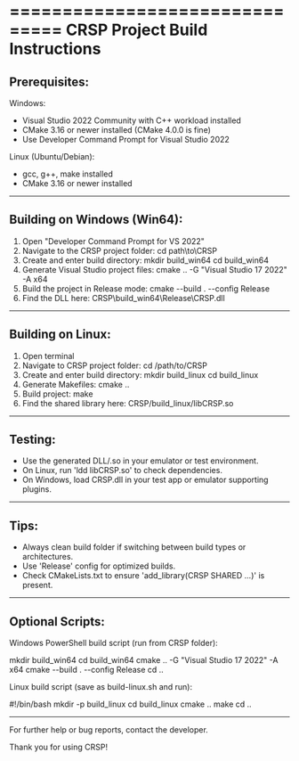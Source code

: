 ===============================
CRSP Project Build Instructions
===============================

Prerequisites:
-------------
Windows:
- Visual Studio 2022 Community with C++ workload installed
- CMake 3.16 or newer installed (CMake 4.0.0 is fine)
- Use Developer Command Prompt for Visual Studio 2022

Linux (Ubuntu/Debian):
- gcc, g++, make installed
- CMake 3.16 or newer installed

-------------------------------------------------

Building on Windows (Win64):
----------------------------
1. Open "Developer Command Prompt for VS 2022"
2. Navigate to the CRSP project folder:
   cd path\to\CRSP
3. Create and enter build directory:
   mkdir build_win64
   cd build_win64
4. Generate Visual Studio project files:
   cmake .. -G "Visual Studio 17 2022" -A x64
5. Build the project in Release mode:
   cmake --build . --config Release
6. Find the DLL here:
   CRSP\build_win64\Release\CRSP.dll

-------------------------------------------------

Building on Linux:
-----------------
1. Open terminal
2. Navigate to CRSP project folder:
   cd /path/to/CRSP
3. Create and enter build directory:
   mkdir build_linux
   cd build_linux
4. Generate Makefiles:
   cmake ..
5. Build project:
   make
6. Find the shared library here:
   CRSP/build_linux/libCRSP.so

-------------------------------------------------

Testing:
--------
- Use the generated DLL/.so in your emulator or test environment.
- On Linux, run 'ldd libCRSP.so' to check dependencies.
- On Windows, load CRSP.dll in your test app or emulator supporting plugins.

-------------------------------------------------

Tips:
-----
- Always clean build folder if switching between build types or architectures.
- Use 'Release' config for optimized builds.
- Check CMakeLists.txt to ensure 'add_library(CRSP SHARED ...)' is present.

-------------------------------------------------

Optional Scripts:
-----------------
Windows PowerShell build script (run from CRSP folder):

mkdir build_win64
cd build_win64
cmake .. -G "Visual Studio 17 2022" -A x64
cmake --build . --config Release
cd ..

Linux build script (save as build-linux.sh and run):

#!/bin/bash
mkdir -p build_linux
cd build_linux
cmake ..
make
cd ..

-------------------------------------------------

For further help or bug reports, contact the developer.

Thank you for using CRSP!
